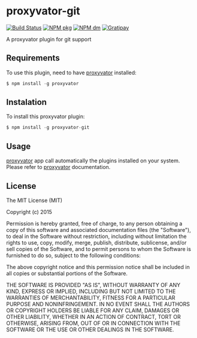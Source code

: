 # proxyvator-git

[![Build Status](https://travis-ci.org/IvanGaravito/proxyvator-git.svg?branch=master)](https://travis-ci.org/IvanGaravito/proxyvator-git)
[![NPM pkg](https://img.shields.io/npm/v/proxyvator-git.svg)](https://www.npmjs.com/package/proxyvator)
[![NPM dm](https://img.shields.io/npm/dm/proxyvator-git.svg)](https://www.npmjs.com/package/proxyvator)
[![Gratipay](https://img.shields.io/gratipay/IvanGaravito.svg)](https://gratipay.com/IvanGaravito)

A proxyvator plugin for git support

## Requirements

To use this plugin, need to have [proxyvator](https://github.com/IvanGaravito/proxyvator) installed:

```js
$ npm install -g proxyvator
```

## Instalation

To install this proxyvator plugin:

```js
$ npm install -g proxyvator-git
```

## Usage

[proxyvator](https://github.com/IvanGaravito/proxyvator) app call automatically the plugins installed on your system. Please refer to [proxyvator](https://github.com/IvanGaravito/proxyvator) documentation.

## License

The MIT License (MIT)

Copyright (c) 2015 

Permission is hereby granted, free of charge, to any person obtaining a copy
of this software and associated documentation files (the "Software"), to deal
in the Software without restriction, including without limitation the rights
to use, copy, modify, merge, publish, distribute, sublicense, and/or sell
copies of the Software, and to permit persons to whom the Software is
furnished to do so, subject to the following conditions:

The above copyright notice and this permission notice shall be included in all
copies or substantial portions of the Software.

THE SOFTWARE IS PROVIDED "AS IS", WITHOUT WARRANTY OF ANY KIND, EXPRESS OR
IMPLIED, INCLUDING BUT NOT LIMITED TO THE WARRANTIES OF MERCHANTABILITY,
FITNESS FOR A PARTICULAR PURPOSE AND NONINFRINGEMENT. IN NO EVENT SHALL THE
AUTHORS OR COPYRIGHT HOLDERS BE LIABLE FOR ANY CLAIM, DAMAGES OR OTHER
LIABILITY, WHETHER IN AN ACTION OF CONTRACT, TORT OR OTHERWISE, ARISING FROM,
OUT OF OR IN CONNECTION WITH THE SOFTWARE OR THE USE OR OTHER DEALINGS IN THE
SOFTWARE.
